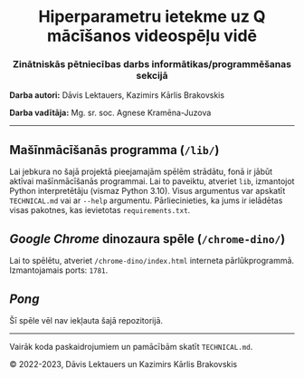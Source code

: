<div align="center">
    <h1>Hiperparametru ietekme uz Q mācīšanos videospēļu vidē</h1>
    <h3>Zinātniskās pētniecības darbs informātikas/programmēšanas sekcijā</h3>
</div>

**Darba autori:** Dāvis Lektauers, Kazimirs Kārlis Brakovskis

**Darba vadītāja:** Mg. sr. soc. Agnese Kramēna-Juzova

***

## Mašīnmācīšanās programma (```/lib/```)

Lai jebkura no šajā projektā pieejamajām spēlēm strādātu, fonā ir jābūt aktīvai mašīnmācīšanās programmai. Lai to paveiktu, atveriet ```lib```, izmantojot Python  interpretētāju (vismaz Python 3.10). Visus argumentus var apskatīt ```TECHNICAL.md``` vai ar ```--help``` argumentu. Pārliecinieties, ka jums ir ielādētas visas pakotnes, kas ievietotas ```requirements.txt```.

## *Google Chrome* dinozaura spēle (```/chrome-dino/```)

Lai to spēlētu, atveriet ```/chrome-dino/index.html``` interneta pārlūkprogrammā. Izmantojamais ports: ```1781```.

## *Pong*

Šī spēle vēl nav iekļauta šajā repozitorijā.

***

Vairāk koda paskaidrojumiem un pamācībām skatīt ```TECHNICAL.md```.

© 2022-2023, Dāvis Lektauers un Kazimirs Kārlis Brakovskis